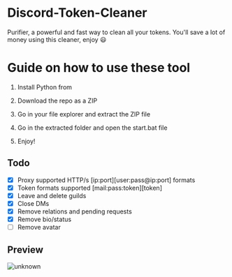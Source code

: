 # Discord-Token-Cleaner     
Purifier, a powerful and fast way to clean all your tokens. You'll save a lot of money using this cleaner, enjoy ‎😃  
# Guide on how to use these tool    
  
1. Install Python from    
      
2. Download the repo as a ZIP    
  
3. Go in your file explorer and extract the ZIP file
     
4. Go in the extracted folder and open the start.bat file  
 
5. Enjoy!  
## Todo  
- [x] Proxy supported HTTP/s [ip:port][user:pass@ip:port] formats      
- [x] Token formats supported [mail:pass:token][token]    
- [x] Leave and delete guilds        
- [x] Close DMs 
- [x] Remove relations and pending requests    
- [x] Remove bio/status    
- [ ] Remove avatar  
## Preview   
![unknown](https://user-images.githubusercontent.com/93849730/181318654-350552ad-c330-4b3a-980b-e10b1d59a0e5.png)   